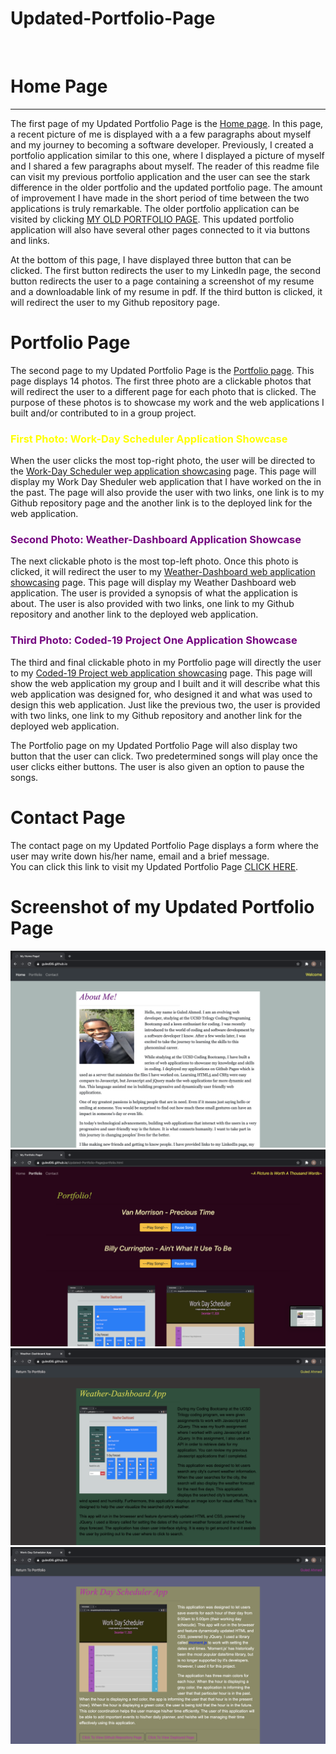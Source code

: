 # Updated-Portfolio-Page
<br>
<h1>Home Page</h1>
<hr>
<p>The first page of my Updated Portfolio Page is the <a href ="https://guled06.github.io/Updated-Portfolio-Page/">Home page</a>. In this page, a recent picture of me is displayed with a a few paragraphs about myself and my journey to becoming a software developer. Previously, I created a portfolio application similar to this one, where I displayed a picture of myself and I shared a few paragraphs about myself. The reader of this readme file can visit my previous portfolio application and the user can see the stark difference in the older portfolio and the updated portfolio page. The amount of improvement I have made in the short period of time between the two applications is truly remarkable. The older portfolio application can be visited by clicking <a href="https://guled06.github.io/Bootstrap-Portfolio/">MY OLD PORTFOLIO PAGE</a>. This updated portfolio application will also have several other pages connected to it via buttons and links.</p>
<p>At the bottom of this page, I have displayed three button that can be clicked. The first button redirects the user to my LinkedIn page, the second button redirects the user to a page containing a screenshot of my resume and a downloadable link of my resume in pdf. If the third button is clicked, it will redirect the user to my Github repository page. 
<h1>Portfolio Page</h1>
<p>The second page to my Updated Portfolio Page is the <a href="https://guled06.github.io/Updated-Portfolio-Page/portfolio.html">Portfolio page</a>. This page displays 14 photos. The first three photo are a clickable photos that will redirect the user to a different page for each photo that is clicked. The purpose of these photos is to showcase my work and the web applications I built and/or contributed to in a group project.
<h3 style="color: yellow;">First Photo: Work-Day Scheduler Application Showcase</h3>
<p>When the user clicks the most top-right photo, the user will be directed to the <a href="https://guled06.github.io/Updated-Portfolio-Page/scheduler.html">Work-Day Scheduler wep application showcasing</a> page. This page will display my Work Day Sheduler web application that I have worked on the in the past. The page will also provide the user with two links, one link is to my Github repository page and the another link is to the deployed link for the web application.</p>
<h3 style="color: rgb(117, 7, 128);">Second Photo: Weather-Dashboard Application Showcase</h3>
The next clickable photo is the most top-left photo. Once this photo is clicked, it will redirect the user to my <a href="https://guled06.github.io/Updated-Portfolio-Page/weather.html">Weather-Dashboard web application showcasing</a> page. This page will display my Weather Dashboard web application. The user is provided a synopsis of what the application is about. The user is also provided with two links, one link to my Github repository and another link to the deployed web application.</P>
<h3 style="color: rgb(117, 7, 128);">Third Photo: Coded-19 Project One Application Showcase</h3>
<p>The third and final clickable photo in my Portfolio page will directly the user to my <a href="https://guled06.github.io/Updated-Portfolio-Page/coded-19.html">Coded-19 Project web application showcasing</a> page. This page will show the web application my group and I built and it will describe what this web application was designed for, who designed it and what was used to design this web application. Just like the previous two, the user is provided with two links, one link to my Github repository and another link for the deployed web application.</p>
<p>The Portfolio page on my Updated Portfolio Page will also display two button that the user can click. Two predetermined songs will play once the user clicks either buttons. The user is also given an option to pause the songs.</p>
<h1>Contact Page</h1>
The contact page on my Updated Portfolio Page displays a form where the user may write down his/her name, email and a brief message.
<br>
You can click this link to visit my Updated Portfolio Page <a href="https://guled06.github.io/Updated-Portfolio-Page/portfolio.html">CLICK HERE</a>.
<h1>Screenshot of my Updated Portfolio Page</h1>
<img src="assets/images/screenshotone.png"/>
<img src="assets/images/screenshottwo.png"/>
<img src="assets/images/screenshotthree.png"/>
<img src="assets/images/screenshotfour.png"/>

